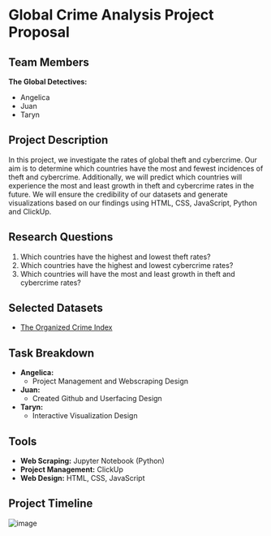 # Global Crime Analysis Project Proposal

## Team Members
**The Global Detectives:**  
- Angelica
- Juan
- Taryn

## Project Description
In this project, we investigate the rates of global theft and cybercrime. Our aim is to determine which countries have the most and fewest incidences of theft and cybercrime. Additionally, we will predict which countries will experience the most and least growth in theft and cybercrime rates in the future. We will ensure the credibility of our datasets and generate visualizations based on our findings using HTML, CSS, JavaScript, Python and ClickUp.

## Research Questions
1. Which countries have the highest and lowest theft rates?
2. Which countries have the highest and lowest cybercrime rates?
3. Which countries will have the most and least growth in theft and cybercrime rates?

## Selected Datasets
- [The Organized Crime Index](https://ocindex.net/rankings?f=rankings&view=List)

## Task Breakdown
- **Angelica:**
  - Project Management and Webscraping Design
- **Juan:**
  - Created Github and Userfacing Design
- **Taryn:**
  - Interactive Visualization Design

## Tools
- **Web Scraping:** Jupyter Notebook (Python)
- **Project Management:** ClickUp
- **Web Design:** HTML, CSS, JavaScript

## Project Timeline
![image](https://github.com/JuannnHerrera/Group-Project-4/assets/152451436/5b9c611e-b63e-4938-981a-a6af83eb9add)
